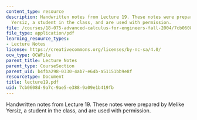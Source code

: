 ```yaml
---
content_type: resource
description: Handwritten notes from Lecture 19. These notes were prepared by Melike
  Yersiz, a student in the class, and are used with permission.
file: /courses/18-075-advanced-calculus-for-engineers-fall-2004/7cb0608d9a7c9ae5e3889a09e1b419fb_lecture19.pdf
file_type: application/pdf
learning_resource_types:
- Lecture Notes
license: https://creativecommons.org/licenses/by-nc-sa/4.0/
ocw_type: OCWFile
parent_title: Lecture Notes
parent_type: CourseSection
parent_uid: b4fba298-0330-4ab7-e64b-a51151bb9e8f
resourcetype: Document
title: lecture19.pdf
uid: 7cb0608d-9a7c-9ae5-e388-9a09e1b419fb
---
```

Handwritten notes from Lecture 19. These notes were prepared by Melike Yersiz, a student in the class, and are used with permission.